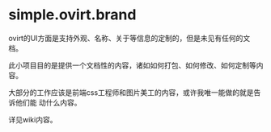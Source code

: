 simple.ovirt.brand
==================
ovirt的UI方面是支持外观、名称、关于等信息的定制的，但是未见有任何的文档。

此小项目目的是提供一个文档性的内容，诸如如何打包、如何修改、如何定制等内容。

大部分的工作应该是前端css工程师和图片美工的内容，或许我唯一能做的就是告诉他们能
动什么内容。

详见wiki内容。
